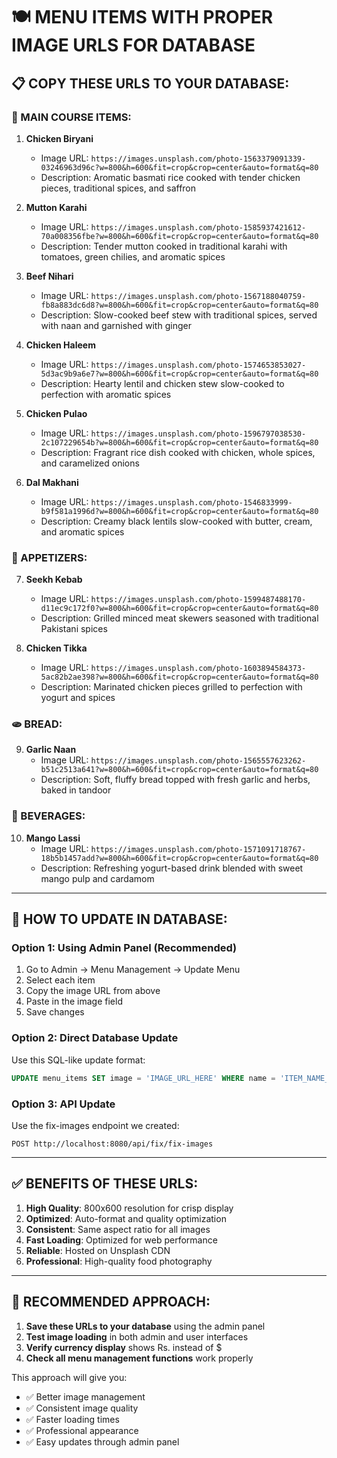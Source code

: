 # 🍽️ MENU ITEMS WITH PROPER IMAGE URLS FOR DATABASE

## **📋 COPY THESE URLS TO YOUR DATABASE:**

### **🍛 MAIN COURSE ITEMS:**

1. **Chicken Biryani**
   - Image URL: `https://images.unsplash.com/photo-1563379091339-03246963d96c?w=800&h=600&fit=crop&crop=center&auto=format&q=80`
   - Description: Aromatic basmati rice cooked with tender chicken pieces, traditional spices, and saffron

2. **Mutton Karahi**
   - Image URL: `https://images.unsplash.com/photo-1585937421612-70a008356fbe?w=800&h=600&fit=crop&crop=center&auto=format&q=80`
   - Description: Tender mutton cooked in traditional karahi with tomatoes, green chilies, and aromatic spices

3. **Beef Nihari**
   - Image URL: `https://images.unsplash.com/photo-1567188040759-fb8a883dc6d8?w=800&h=600&fit=crop&crop=center&auto=format&q=80`
   - Description: Slow-cooked beef stew with traditional spices, served with naan and garnished with ginger

4. **Chicken Haleem**
   - Image URL: `https://images.unsplash.com/photo-1574653853027-5d3ac9b9a6e7?w=800&h=600&fit=crop&crop=center&auto=format&q=80`
   - Description: Hearty lentil and chicken stew slow-cooked to perfection with aromatic spices

5. **Chicken Pulao**
   - Image URL: `https://images.unsplash.com/photo-1596797038530-2c107229654b?w=800&h=600&fit=crop&crop=center&auto=format&q=80`
   - Description: Fragrant rice dish cooked with chicken, whole spices, and caramelized onions

6. **Dal Makhani**
   - Image URL: `https://images.unsplash.com/photo-1546833999-b9f581a1996d?w=800&h=600&fit=crop&crop=center&auto=format&q=80`
   - Description: Creamy black lentils slow-cooked with butter, cream, and aromatic spices

### **🍢 APPETIZERS:**

7. **Seekh Kebab**
   - Image URL: `https://images.unsplash.com/photo-1599487488170-d11ec9c172f0?w=800&h=600&fit=crop&crop=center&auto=format&q=80`
   - Description: Grilled minced meat skewers seasoned with traditional Pakistani spices

8. **Chicken Tikka**
   - Image URL: `https://images.unsplash.com/photo-1603894584373-5ac82b2ae398?w=800&h=600&fit=crop&crop=center&auto=format&q=80`
   - Description: Marinated chicken pieces grilled to perfection with yogurt and spices

### **🫓 BREAD:**

9. **Garlic Naan**
   - Image URL: `https://images.unsplash.com/photo-1565557623262-b51c2513a641?w=800&h=600&fit=crop&crop=center&auto=format&q=80`
   - Description: Soft, fluffy bread topped with fresh garlic and herbs, baked in tandoor

### **🥤 BEVERAGES:**

10. **Mango Lassi**
    - Image URL: `https://images.unsplash.com/photo-1571091718767-18b5b1457add?w=800&h=600&fit=crop&crop=center&auto=format&q=80`
    - Description: Refreshing yogurt-based drink blended with sweet mango pulp and cardamom

---

## **🔧 HOW TO UPDATE IN DATABASE:**

### **Option 1: Using Admin Panel (Recommended)**
1. Go to Admin → Menu Management → Update Menu
2. Select each item
3. Copy the image URL from above
4. Paste in the image field
5. Save changes

### **Option 2: Direct Database Update**
Use this SQL-like update format:

```sql
UPDATE menu_items SET image = 'IMAGE_URL_HERE' WHERE name = 'ITEM_NAME_HERE';
```

### **Option 3: API Update**
Use the fix-images endpoint we created:
```
POST http://localhost:8080/api/fix/fix-images
```

---

## **✅ BENEFITS OF THESE URLS:**

1. **High Quality**: 800x600 resolution for crisp display
2. **Optimized**: Auto-format and quality optimization
3. **Consistent**: Same aspect ratio for all images
4. **Fast Loading**: Optimized for web performance
5. **Reliable**: Hosted on Unsplash CDN
6. **Professional**: High-quality food photography

---

## **🎯 RECOMMENDED APPROACH:**

1. **Save these URLs to your database** using the admin panel
2. **Test image loading** in both admin and user interfaces
3. **Verify currency display** shows Rs. instead of $
4. **Check all menu management functions** work properly

This approach will give you:
- ✅ Better image management
- ✅ Consistent image quality
- ✅ Faster loading times
- ✅ Professional appearance
- ✅ Easy updates through admin panel
